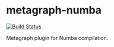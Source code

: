 # metagraph-numba

[![Build Status](https://github.com/metagraph-dev/metagraph-numba/actions/workflows/test_and_deploy.yml/badge.svg?branch=main)](https://github.com/metagraph-dev/metagraph-numba/actions/workflows/test_and_deploy.yml?query=branch%3Amain)

Metagraph plugin for Numba compilation.
